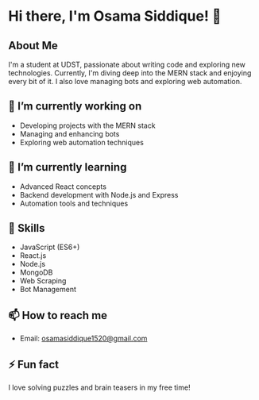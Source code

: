 # Hi there, I'm Osama Siddique! 👋

## About Me

I'm a student at UDST, passionate about writing code and exploring new technologies. Currently, I'm diving deep into the MERN stack and enjoying every bit of it. I also love managing bots and exploring web automation.

## 🔭 I’m currently working on

- Developing projects with the MERN stack
- Managing and enhancing bots
- Exploring web automation techniques

## 🌱 I’m currently learning

- Advanced React concepts
- Backend development with Node.js and Express
- Automation tools and techniques

## 💼 Skills

- JavaScript (ES6+)
- React.js
- Node.js
- MongoDB
- Web Scraping
- Bot Management

## 📫 How to reach me

- Email: osamasiddique1520@gmail.com

## ⚡ Fun fact

I love solving puzzles and brain teasers in my free time!

